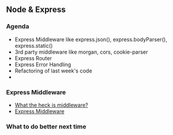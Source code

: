 ## Node & Express

### Agenda

- Express Middleware like express.json(), express.bodyParser(), express.static()
- 3rd party middleware like morgan, cors, cookie-parser
- Express Router
- Express Error Handling
- Refactoring of last week's code
- 

### Express Middleware

- [What the heck is middleware?](https://www.youtube.com/watch?v=MIr1oxQ3pao)
- [Express Middleware](https://expressjs.com/en/guide/using-middleware.html)




### What to do better next time

